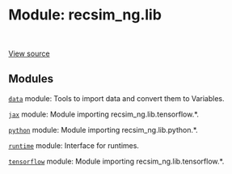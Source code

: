 <div itemscope itemtype="http://developers.google.com/ReferenceObject">
<meta itemprop="name" content="recsim_ng.lib" />
<meta itemprop="path" content="Stable" />
</div>

# Module: recsim_ng.lib

<!-- Insert buttons and diff -->

<table class="tfo-notebook-buttons tfo-api nocontent" align="left">

</table>

<a target="_blank" href="https://github.com/google-research/recsim_ng/tree/master/recsim_ng/lib/__init__.py">View
source</a>

## Modules

[`data`](../recsim_ng/lib/data.md) module: Tools to import data and convert them
to Variables.

[`jax`](../recsim_ng/lib/jax.md) module: Module importing
recsim_ng.lib.tensorflow.*.

[`python`](../recsim_ng/lib/python.md) module: Module importing
recsim_ng.lib.python.*.

[`runtime`](../recsim_ng/lib/runtime.md) module: Interface for runtimes.

[`tensorflow`](../recsim_ng/lib/tensorflow.md) module: Module importing
recsim_ng.lib.tensorflow.*.
